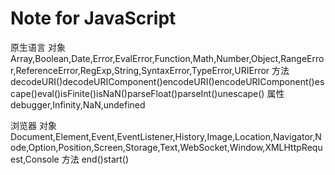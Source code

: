 # Note for JavaScript

原生语言
对象 Array,Boolean,Date,Error,EvalError,Function,Math,Number,Object,RangeError,ReferenceError,RegExp,String,SyntaxError,TypeError,URIError
方法decodeURI()decodeURIComponent()encodeURI()encodeURIComponent()escape()eval()isFinite()isNaN()parseFloat()parseInt()unescape()
属性debugger,Infinity,NaN,undefined

浏览器
对象 Document,Element,Event,EventListener,History,Image,Location,Navigator,Node,Option,Position,Screen,Storage,Text,WebSocket,Window,XMLHttpRequest,Console
方法 end()start()
